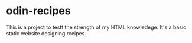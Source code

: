 # odin-recipes
This is a project to testt the strength of my HTML knowledege. It's a basic static website designing rceipes.
